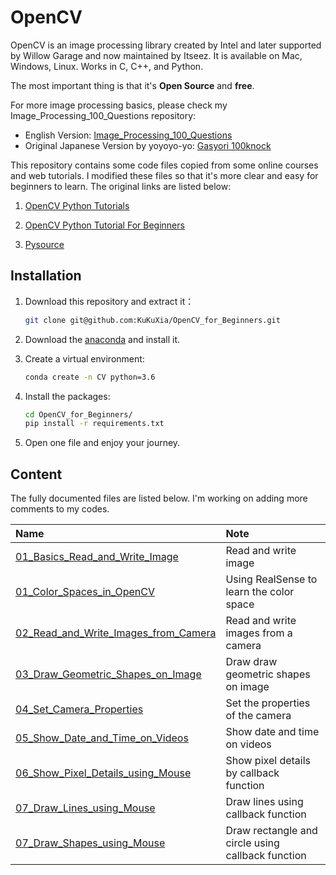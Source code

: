 # OpenCV

OpenCV is an image processing library created by Intel and later supported by Willow Garage and now maintained by Itseez. It is available on Mac, Windows, Linux. Works in C, C++, and Python.

The most important thing is that it's **Open Source** and **free**.

For more image processing basics, please check my Image_Processing_100_Questions repository:

- English Version: [Image_Processing_100_Questions](https://github.com/KuKuXia/Image_Processing_100_Questions)
- Original Japanese Version by yoyoyo-yo:
[Gasyori 100knock](https://github.com/yoyoyo-yo/Gasyori100knock)

This repository contains some code files copied from some online courses and web tutorials. I modified these files so that it's more clear and easy for beginners to learn. The original links are listed below:

1. [OpenCV Python Tutorials](https://opencv-python-tutroals.readthedocs.io/en/latest/index.html)

2. [OpenCV Python Tutorial For Beginners](https://www.youtube.com/watch?v=kdLM6AOd2vc&list=PLS1QulWo1RIa7D1O6skqDQ-JZ1GGHKK-K)

3. [Pysource](https://pysource.com/)

   

## Installation

1. Download this repository and extract it：

    ```bash
    git clone git@github.com:KuKuXia/OpenCV_for_Beginners.git
    ```

2. Download the [anaconda](https://www.anaconda.com/downloads) and install it.
3. Create a virtual environment:

    ```bash
    conda create -n CV python=3.6
    ```

4. Install the packages:

   ```bash
   cd OpenCV_for_Beginners/
   pip install -r requirements.txt
   ```

5. Open one file and enjoy your journey.

## Content

The fully documented files are listed below. I'm working on adding more comments to my codes.

| Name                                                         | Note                                              |
| :----------------------------------------------------------- | :------------------------------------------------ |
| [01_Basics_Read_and_Write_Image](./01_Basics_Read_and_Write_Image.py) | Read and write image                              |
| [01_Color_Spaces_in_OpenCV](./01_Color_Spaces_in_OpenCV.py)  | Using RealSense to learn the color space          |
| [02_Read_and_Write_Images_from_Camera](./02_Read_and_Write_Images_from_Camera.py) | Read and write images from a camera               |
| [03_Draw_Geometric_Shapes_on_Image](./03_Draw_Geometric_Shapes_on_Image.py) | Draw draw geometric shapes on image               |
| [04_Set_Camera_Properties](./04_Set_Camera_Properties.py)    | Set the properties of the camera                  |
| [05_Show_Date_and_Time_on_Videos](./05_Show_Date_and_Time_on_Videos.py) | Show date and time on videos                      |
| [06_Show_Pixel_Details_using_Mouse](./06_Show_Pixel_Details_using_Mouse.py) | Show pixel details by callback function           |
| [07_Draw_Lines_using_Mouse](./07_Draw_Lines_using_Mouse.py)  | Draw lines using callback function                |
| [07_Draw_Shapes_using_Mouse](./07_Draw_Shapes_using_Mouse.py) | Draw rectangle and circle using callback function |

